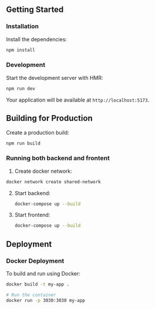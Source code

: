 ## Getting Started

### Installation

Install the dependencies:

```bash
npm install
```

### Development

Start the development server with HMR:

```bash
npm run dev
```

Your application will be available at `http://localhost:5173`.

## Building for Production

Create a production build:

```bash
npm run build
```

### Running both backend and frontent

1. Create docker network:

```bash
docker network create shared-network
```

2. Start backend:
   ```bash
   docker-compose up --build
   ```
3. Start frontend:
   ```bash
   docker-compose up --build
   ```

## Deployment

### Docker Deployment

To build and run using Docker:

```bash
docker build -t my-app .

# Run the container
docker run -p 3030:3030 my-app
```